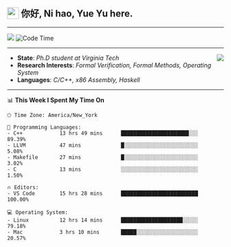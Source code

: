 <h2> <img style="vertical-align: text-bottom;" src=https://slackmojis.com/emojis/13253-yay-frog/download/ width=27> 你好, Ni hao, Yue Yu here. </h2>

---

![](https://visitor-badge.glitch.me/badge?page_id=fishjump.fishjump&amp;left_color=gray&amp;right_color=red) ![Code Time](https://img.shields.io/badge/Code%20Time-168%20hrs%2028%20mins-blue)

---

<img align='right' src=https://slackmojis.com/emojis/5264-coding/download> </td>

- **State**: *Ph.D student at Virginia Tech*
- **Research Interests**: *Formal Verification, Formal Methods, Operating System*
- **Languages**: *C/C++, x86 Assembly, Haskell*

---


📊 **This Week I Spent My Time On** 

```text
🕑︎ Time Zone: America/New_York

💬 Programming Languages:
- C++            13 hrs 49 mins      ██████████████████████░░░     89.39%
- LLVM           47 mins             █░░░░░░░░░░░░░░░░░░░░░░░░     5.08%
- Makefile       27 mins             █░░░░░░░░░░░░░░░░░░░░░░░░     3.02%
- C              13 mins             ░░░░░░░░░░░░░░░░░░░░░░░░░     1.50%

🔥 Editors:
- VS Code        15 hrs 28 mins      █████████████████████████     100.00%

💻 Operating System:
- Linux          12 hrs 14 mins      ████████████████████░░░░░     79.18%
- Mac            3 hrs 10 mins       █████░░░░░░░░░░░░░░░░░░░░     20.57%
```

